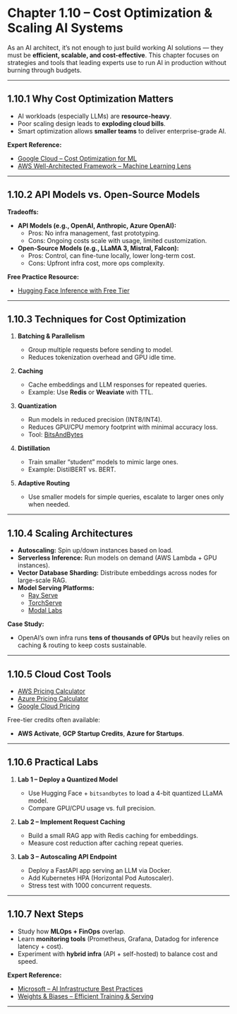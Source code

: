 # Chapter 1.10 – Cost Optimization & Scaling AI Systems

As an AI architect, it’s not enough to just build working AI solutions — they must be **efficient, scalable, and cost-effective**. This chapter focuses on strategies and tools that leading experts use to run AI in production without burning through budgets.

---

## 1.10.1 Why Cost Optimization Matters

- AI workloads (especially LLMs) are **resource-heavy**.
- Poor scaling design leads to **exploding cloud bills**.
- Smart optimization allows **smaller teams** to deliver enterprise-grade AI.

**Expert Reference:**

- [Google Cloud – Cost Optimization for ML](https://cloud.google.com/architecture/cost-optimization-for-ml)
- [AWS Well-Architected Framework – Machine Learning Lens](https://docs.aws.amazon.com/wellarchitected/latest/machine-learning-lens/welcome.html)

---

## 1.10.2 API Models vs. Open-Source Models

**Tradeoffs:**

- **API Models (e.g., OpenAI, Anthropic, Azure OpenAI):**
  - Pros: No infra management, fast prototyping.
  - Cons: Ongoing costs scale with usage, limited customization.
- **Open-Source Models (e.g., LLaMA 3, Mistral, Falcon):**
  - Pros: Control, can fine-tune locally, lower long-term cost.
  - Cons: Upfront infra cost, more ops complexity.

**Free Practice Resource:**

- [Hugging Face Inference with Free Tier](https://huggingface.co/inference-endpoints)

---

## 1.10.3 Techniques for Cost Optimization

1. **Batching & Parallelism**

   - Group multiple requests before sending to model.
   - Reduces tokenization overhead and GPU idle time.

2. **Caching**

   - Cache embeddings and LLM responses for repeated queries.
   - Example: Use **Redis** or **Weaviate** with TTL.

3. **Quantization**

   - Run models in reduced precision (INT8/INT4).
   - Reduces GPU/CPU memory footprint with minimal accuracy loss.
   - Tool: [BitsAndBytes](https://huggingface.co/docs/transformers/main_classes/quantization)

4. **Distillation**

   - Train smaller “student” models to mimic large ones.
   - Example: DistilBERT vs. BERT.

5. **Adaptive Routing**
   - Use smaller models for simple queries, escalate to larger ones only when needed.

---

## 1.10.4 Scaling Architectures

- **Autoscaling:** Spin up/down instances based on load.
- **Serverless Inference:** Run models on demand (AWS Lambda + GPU instances).
- **Vector Database Sharding:** Distribute embeddings across nodes for large-scale RAG.
- **Model Serving Platforms:**
  - [Ray Serve](https://docs.ray.io/en/latest/serve/index.html)
  - [TorchServe](https://pytorch.org/serve/)
  - [Modal Labs](https://modal.com/)

**Case Study:**

- OpenAI’s own infra runs **tens of thousands of GPUs** but heavily relies on caching & routing to keep costs sustainable.

---

## 1.10.5 Cloud Cost Tools

- [AWS Pricing Calculator](https://calculator.aws/)
- [Azure Pricing Calculator](https://azure.microsoft.com/en-us/pricing/calculator/)
- [Google Cloud Pricing](https://cloud.google.com/products/calculator)

Free-tier credits often available:

- **AWS Activate**, **GCP Startup Credits**, **Azure for Startups**.

---

## 1.10.6 Practical Labs

1. **Lab 1 – Deploy a Quantized Model**

   - Use Hugging Face + `bitsandbytes` to load a 4-bit quantized LLaMA model.
   - Compare GPU/CPU usage vs. full precision.

2. **Lab 2 – Implement Request Caching**

   - Build a small RAG app with Redis caching for embeddings.
   - Measure cost reduction after caching repeat queries.

3. **Lab 3 – Autoscaling API Endpoint**
   - Deploy a FastAPI app serving an LLM via Docker.
   - Add Kubernetes HPA (Horizontal Pod Autoscaler).
   - Stress test with 1000 concurrent requests.

---

## 1.10.7 Next Steps

- Study how **MLOps + FinOps** overlap.
- Learn **monitoring tools** (Prometheus, Grafana, Datadog for inference latency + cost).
- Experiment with **hybrid infra** (API + self-hosted) to balance cost and speed.

**Expert Reference:**

- [Microsoft – AI Infrastructure Best Practices](https://learn.microsoft.com/en-us/azure/architecture/data-guide/big-data/ai-infrastructure)
- [Weights & Biases – Efficient Training & Serving](https://wandb.ai/site/articles/efficient-ml)

---
